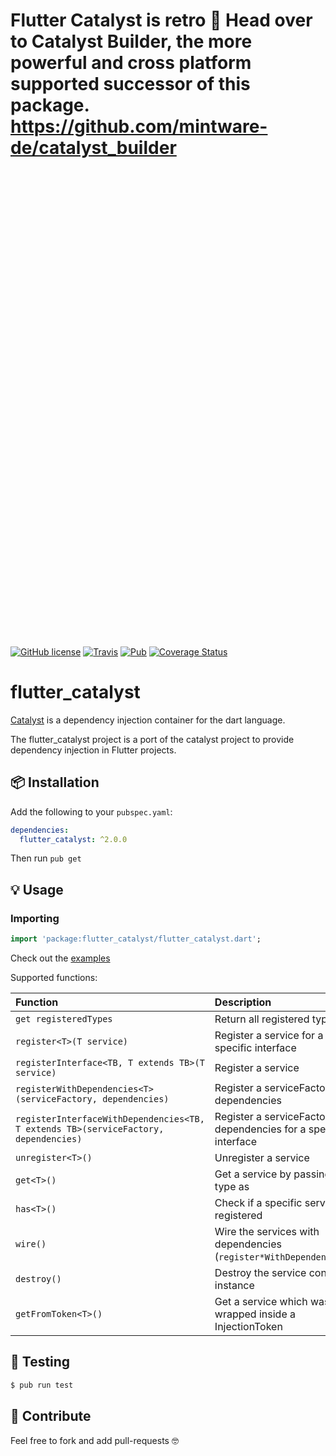 # Flutter Catalyst is retro 🥱 Head over to Catalyst Builder, the more powerful and cross platform supported successor of this package. https://github.com/mintware-de/catalyst_builder

<br>
<br>
<br>
<br>
<br>
<br>
<br>
<br>
<br>
<br>
<br>
<br>
<br>
<br>
<br>
<br>
<br>
<br>
<br>
<br>
<br>
<br>
<br>
<br>
<br>
<br>
<br>
<br>
<br>
<br>
<br>
<br>
<br>
<br>
<br>
<br>
<br>
<br>
<br>
<br>
<br>
<br>
<br>
<br>

[![GitHub license](https://img.shields.io/github/license/mintware-de/flutter_catalyst.svg)](https://github.com/mintware-de/flutter_catalyst/blob/master/LICENSE)
[![Travis](https://img.shields.io/travis/mintware-de/flutter_catalyst.svg)](https://travis-ci.org/mintware-de/flutter_catalyst)
[![Pub](https://img.shields.io/pub/v/flutter_catalyst.svg)](https://pub.dartlang.org/packages/flutter_catalyst)
[![Coverage Status](https://coveralls.io/repos/github/mintware-de/flutter_catalyst/badge.svg?branch=master)](https://coveralls.io/github/mintware-de/flutter_catalyst?branch=master)

# flutter_catalyst

[Catalyst](https://github.com/Devtronic/catalyst) is a dependency injection container for the dart language.

The flutter_catalyst project is a port of the catalyst project to provide dependency injection in Flutter projects.

## 📦 Installation
Add the following to your `pubspec.yaml`:
```yaml
dependencies:
  flutter_catalyst: ^2.0.0
```

Then run `pub get`

## 💡 Usage

### Importing
```dart
import 'package:flutter_catalyst/flutter_catalyst.dart';
```

Check out the [examples](./example)

Supported functions:

| Function                                                                            | Description                                                          |
| :---------------------------------------------------------------------------------- | :------------------------------------------------------------------- |
| `get registeredTypes`                                                               | Return all registered types                                          |
| `register<T>(T service)`                                                            | Register a service for a specific interface                          |
| `registerInterface<TB, T extends TB>(T service)`                                    | Register a service                                                   |
| `registerWithDependencies<T>(serviceFactory, dependencies)`                         | Register a serviceFactory with dependencies                          |
| `registerInterfaceWithDependencies<TB, T extends TB>(serviceFactory, dependencies)` | Register a serviceFactory with dependencies for a specific interface |
| `unregister<T>()`                                                                   | Unregister a service                                                 |
| `get<T>()`                                                                          | Get a service by passing its type as <T>                             |
| `has<T>()`                                                                          | Check if a specific service is registered                            |
| `wire()`                                                                            | Wire the services with dependencies (`register*WithDependencies()`)  |
| `destroy()`                                                                         | Destroy the service container instance                               |
| `getFromToken<T>()`                                                                 | Get a service which was wrapped inside a InjectionToken              |

## 🔬 Testing

```bash
$ pub run test
```

## 🤝 Contribute
Feel free to fork and add pull-requests 🤓
